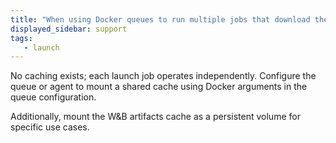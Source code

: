 ```yaml
---
title: "When using Docker queues to run multiple jobs that download the same artifact with `use_artifact`, do we re-download the artifact for every single run of the job, or is there any caching going on under the hood?"
displayed_sidebar: support
tags:
   - launch
---
```

No caching exists; each launch job operates independently. Configure the queue or agent to mount a shared cache using Docker arguments in the queue configuration.

Additionally, mount the W&B artifacts cache as a persistent volume for specific use cases.